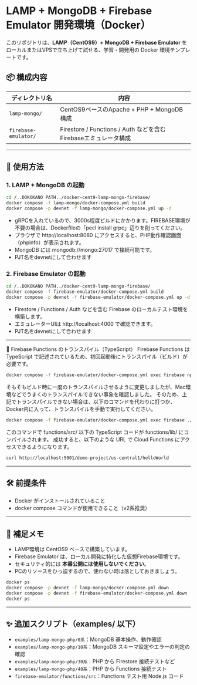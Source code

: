 # LAMP + MongoDB + Firebase Emulator 開発環境（Docker）

このリポジトリは、**LAMP（CentOS9）+ MongoDB + Firebase Emulator** をローカルまたはVPSで立ち上げて試せる、学習・開発用の Docker 環境テンプレートです。

## 📦 構成内容

| ディレクトリ名 | 内容 |
|----------------|------|
| `lamp-mongo/` | CentOS9ベースのApache + PHP + MongoDB構成 |
| `firebase-emulator/` | Firestore / Functions / Auth などを含むFirebaseエミュレータ構成 |

---

## 🚀 使用方法

### 1. LAMP + MongoDB の起動

```bash
cd /..DOKOKANO PATH../docker-cent9-lamp-mongo-firebase/
docker compose -f lamp-mongo/docker-compose.yml build
docker compose -p devnet -f lamp-mongo/docker-compose.yml up -d
```

- gRPCを入れているので、3000s程度ビルドにかかります。FIREBASE環境が不要の場合は、Dockerfileの「pecl install grpc」辺りを削ってください。
- ブラウザで http://localhost:8080 にアクセスすると、PHP動作確認画面（phpinfo）が表示されます。
- MongoDB には mongodb://mongo:27017 で接続可能です。
- PJT名をdevnetにして合わせます

### 2. Firebase Emulator の起動

```bash
cd /..DOKOKANO PATH../docker-cent9-lamp-mongo-firebase/
docker compose -f firebase-emulator/docker-compose.yml build
docker compose -p devnet -f firebase-emulator/docker-compose.yml up -d
```

- Firestore / Functions / Auth などを含む Firebase のローカルテスト環境を構築します。
- エミュレーターUIは http://localhost:4000 で確認できます。
- PJT名をdevnetにして合わせます

---

🔧 Firebase Functions のトランスパイル（TypeScript）
Firebase Functions は TypeScript で記述されているため、初回起動後にトランスパイル（ビルド）が必要です。

```bash
docker compose -f firebase-emulator/docker-compose.yml exec firebase npx tsc
```

そもそもビルド時に一度のトランスパイルさせるように変更しましたが、Mac環境などでうまくのトランスパイルできない事象を確認しました。
そのため、上記でトランスパイルできない場合は、以下のコマンドを代わりに打つか、Docker内に入って、トランスパイルを手動で実行してください。

```bash
docker compose -f firebase-emulator/docker-compose.yml exec firebase ./node_modules/.bin/tsc
```

このコマンドで functions/src/ 以下の TypeScript コードが functions/lib/ にコンパイルされます。
成功すると、以下のような URL で Cloud Functions にアクセスできるようになります。

```bash
curl http://localhost:5001/demo-project/us-central1/helloWorld
```

---

## 🛠 前提条件

- Docker がインストールされていること
- docker compose コマンドが使用できること（v2系推奨）

---

## 📌 補足メモ

- LAMP環境は CentOS9 ベースで構築しています。
- Firebase Emulator は、ローカル開発に特化した仮想Firebase環境です。
- セキュリティ的には **本番公開には使用しないでください**。
- PCのリソースをひっ迫するので、使わない時は落としておきましょう。
```bash
docker ps
docker compose -p devnet -f lamp-mongo/docker-compose.yml down
docker compose -p devnet -f firebase-emulator/docker-compose.yml down
docker ps
```

---

## ✨ 追加スクリプト（examples/ 以下）

- `examples/lamp-mongo-php/0系`：MongoDB 基本操作、動作確認
- `examples/lamp-mongo-php/10系`：MongoDB スキーマ設定やエラーの判定の確認
- `examples/lamp-mongo-php/30系`：PHP から Firestore 接続テストなど
- `examples/lamp-mongo-php/40系`：PHP から Functions 接続テスト
- `firebase-emulator/functions/src`：Functions テスト用 Node.js コード
